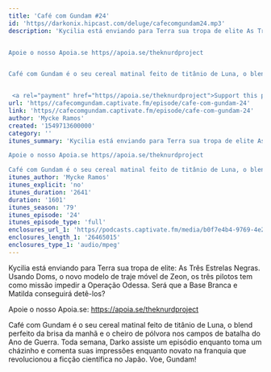 ```yaml
---
title: 'Café com Gundam #24'
id: 'https//darkonix.hipcast.com/deluge/cafecomgundam24.mp3'
description: 'Kycilia está enviando para Terra sua tropa de elite As Três Estrelas Negras. Usando Doms, o novo modelo de traje móvel de Zeon, os três pilotos tem como missão impedir a Operação Odessa. Será que a Base Branca e Matilda  conseguirá detê-los?


Apoie o nosso Apoia.se https//apoia.se/theknurdproject


Café com Gundam é o seu cereal matinal feito de titânio de Luna, o blend perfeito da brisa da manhã e o cheiro de pólvora nos campos de batalha do Ano de Guerra. Toda semana, Darko assiste um episódio enquanto toma um cházinho e comenta suas impressões enquanto novato na franquia que revolucionou a ficção científica no Japão. Voe, Gundam!


 <a rel="payment" href="https//apoia.se/theknurdproject">Support this podcast</a>'
url: 'https//cafecomgundam.captivate.fm/episode/cafe-com-gundam-24'
link: 'https//cafecomgundam.captivate.fm/episode/cafe-com-gundam-24'
author: 'Mycke Ramos'
created: '1549713600000'
category: ''
itunes_summary: 'Kycilia está enviando para Terra sua tropa de elite As Três Estrelas Negras. Usando Doms, o novo modelo de traje móvel de Zeon, os três pilotos tem como missão impedir a Operação Odessa. Será que a Base Branca e Matilda  conseguirá detê-los?

Apoie o nosso Apoia.se https//apoia.se/theknurdproject

Café com Gundam é o seu cereal matinal feito de titânio de Luna, o blend perfeito da brisa da manhã e o cheiro de pólvora nos campos de batalha do Ano de Guerra. Toda semana, Darko assiste um episódio enquanto toma um cházinho e comenta suas impressões enquanto novato na franquia que revolucionou a ficção científica no Japão. Voe, Gundam!'
itunes_author: 'Mycke Ramos'
itunes_explicit: 'no'
itunes_duration: '2641'
duration: '1601'
itunes_season: '79'
itunes_episode: '24'
itunes_episode_type: 'full'
enclosures_url_1: 'https//podcasts.captivate.fm/media/b0f7e4b4-9769-4e26-834f-fe7a29edfb25/cafecomgundam24_tc.mp3'
enclosures_length_1: '26465015'
enclosures_type_1: 'audio/mpeg'
---
```

Kycilia está enviando para Terra sua tropa de elite: As Três Estrelas Negras. Usando Doms, o novo modelo de traje móvel de Zeon, os três pilotos tem como missão impedir a Operação Odessa. Será que a Base Branca e Matilda conseguirá detê-los?

Apoie o nosso Apoia.se: https://apoia.se/theknurdproject

Café com Gundam é o seu cereal matinal feito de titânio de Luna, o blend perfeito da brisa da manhã e o cheiro de pólvora nos campos de batalha do Ano de Guerra. Toda semana, Darko assiste um episódio enquanto toma um cházinho e comenta suas impressões enquanto novato na franquia que revolucionou a ficção científica no Japão. Voe, Gundam!